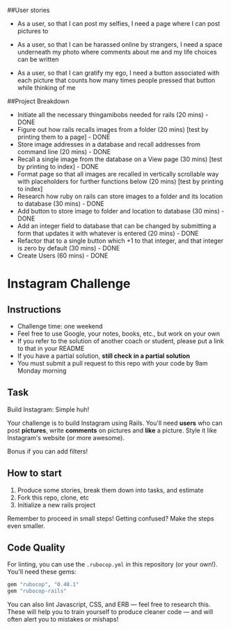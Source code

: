 ##User stories

* As a user, so that I can post my selfies, I need a page where I can post pictures to

* As a user, so that I can be harassed online by strangers, I need a space underneath my photo where comments about me and my life choices can be written

* As a user, so that I can gratify my ego, I need a button associated with each picture that counts how many times people pressed that button while thinking of me


##Project Breakdown

* Initiate all the necessary thingamibobs needed for rails (20 mins) - DONE
* Figure out how rails recalls images from a folder (20 mins) [test by printing them to a page] - DONE
* Store image addresses in a database and recall addresses from command line (20 mins) - DONE
* Recall a single image from the database on a View page (30 mins) [test by printing to index] - DONE
* Format page so that all images are recalled in vertically  scrollable way with placeholders for further functions below (20 mins) [test by printing to index]
* Research how ruby on rails can store images to a folder and its location to database (30 mins) - DONE
* Add button to store image to folder and location to database (30 mins) - DONE
* Add an integer field to database that can be changed by submitting a form that updates it with whatever is entered (20 mins) - DONE
* Refactor that to a single button which +1 to that integer, and that integer is zero by default (30 mins) - DONE
* Create Users (60 mins) - DONE



Instagram Challenge
===================

## Instructions

* Challenge time: one weekend
* Feel free to use Google, your notes, books, etc., but work on your own
* If you refer to the solution of another coach or student, please put a link to that in your README
* If you have a partial solution, **still check in a partial solution**
* You must submit a pull request to this repo with your code by 9am Monday morning

## Task

Build Instagram: Simple huh!

Your challenge is to build Instagram using Rails. You'll need **users** who can post **pictures**, write **comments** on pictures and **like** a picture. Style it like Instagram's website (or more awesome).

Bonus if you can add filters!

## How to start

1. Produce some stories, break them down into tasks, and estimate
2. Fork this repo, clone, etc
3. Initialize a new rails project

Remember to proceed in small steps! Getting confused? Make the steps even smaller.

## Code Quality

For linting, you can use the `.rubocop.yml` in this repository (or your own!).
You'll need these gems:

```ruby
gem "rubocop", "0.48.1"
gem "rubocop-rails"
```

You can also lint Javascript, CSS, and ERB — feel free to research this. These
will help you to train yourself to produce cleaner code — and will often alert
you to mistakes or mishaps!
